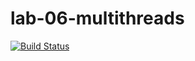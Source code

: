 # lab-06-multithreads
[![Build Status](https://travis-ci.org/Avsyankaa/lab-06-multithreads.svg?branch=template)](https://travis-ci.org/Avsyankaa/lab-06-multithreads)

